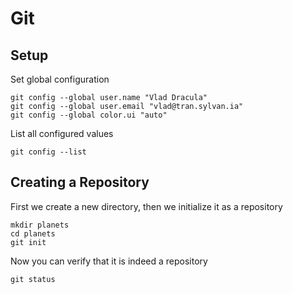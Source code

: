 # Git
## Setup
Set global configuration
```{bash}
git config --global user.name "Vlad Dracula"
git config --global user.email "vlad@tran.sylvan.ia"
git config --global color.ui "auto"
```
List all configured values
```{bash}
git config --list
```
## Creating a Repository
First we create a new directory, then we initialize it as a repository
```{bash}
mkdir planets
cd planets
git init
```
Now you can verify that it is indeed a repository
```{bash}
git status
```
